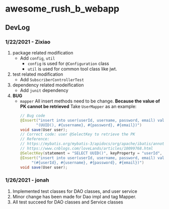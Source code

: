 # awesome_rush_b_webapp

## DevLog

### 1/22/2021 - Zixiao

1. package related modification
   * Add ```config```, ```util```
     * ```config``` is used for ```@Configuration``` class
     * ```util``` is used for common tool class like jwt.
2. test related modification
    * Add ```SubscriberControllerTest```
3. dependency related modeification
    * Add ```junit``` dependency
4. **BUG**
    * ```mapper``` All insert methods need to be change. **Because the value of PK cannot be retrieved**
    Take ```UserMapper``` as an example:
        ```java
        // Bug code
        @Insert("insert into user(userId, username, password, email) values " +
               "(UUID(), #{username}, #{password}, #{email})")
        void save(User user);
        // Correct code: user @SelectKey to retrieve the PK
        // Reference: 
        // https://mybatis.org/mybatis-3/apidocs/org/apache/ibatis/annotations/SelectKey.html
        // https://www.cnblogs.com/loveLands/articles/10099768.html
        @SelectKey(statement = "SELECT UUID()", keyProperty = "userId", before = true, resultType = String.class)
        @Insert("insert into user(userId, username, password, email) values " +
             "(#{userId}, #{username}, #{password}, #{email})")
        void save(User user);
        ```
      
### 1/26/2021 - jonah

1. Implemented test classes for DAO classes, and user service
2. Minor change has been made for Dao impl and tag Mapper.
3. All test succeed for DAO classes and Service classes 